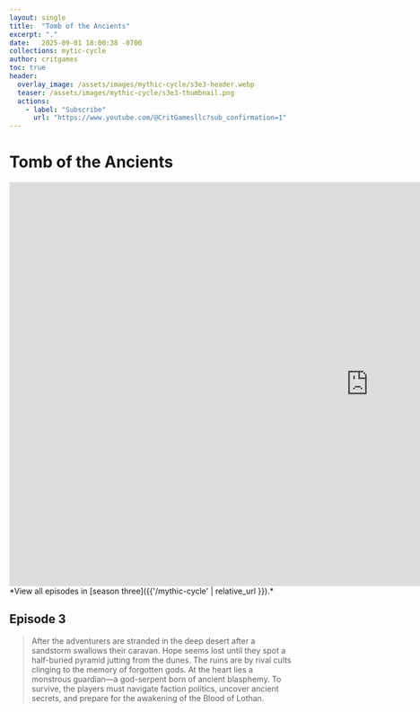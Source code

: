 ```yaml
---
layout: single
title:  "Tomb of the Ancients"
excerpt: "."
date:   2025-09-01 18:00:38 -0700
collections: mytic-cycle
author: critgames
toc: true
header:
  overlay_image: /assets/images/mythic-cycle/s3e3-header.webp
  teaser: /assets/images/mythic-cycle/s3e3-thumbnail.png
  actions:
    - label: "Subscribe"
      url: "https://www.youtube.com/@CritGamesllc?sub_confirmation=1"
---
```


# Tomb of the Ancients
<iframe width="1280" height="720" src="https://www.youtube.com/embed/fCWug8dkkKI?si=bmhZAMDr3ubIudHw" title="YouTube video player" frameborder="0" allow="accelerometer; autoplay; clipboard-write; encrypted-media; gyroscope; picture-in-picture; web-share" referrerpolicy="strict-origin-when-cross-origin" allowfullscreen></iframe>
*View all episodes in [season three]({{'/mythic-cycle' | relative_url }}).*

## Episode 3
> After the adventurers are stranded in the deep desert after a sandstorm swallows their caravan. Hope seems lost until they spot a half-buried pyramid jutting from the dunes. The ruins are by rival cults clinging to the memory of forgotten gods. At the heart lies a monstrous guardian—a god-serpent born of ancient blasphemy. To survive, the players must navigate faction politics, uncover ancient secrets, and prepare for the awakening of the Blood of Lothan.
